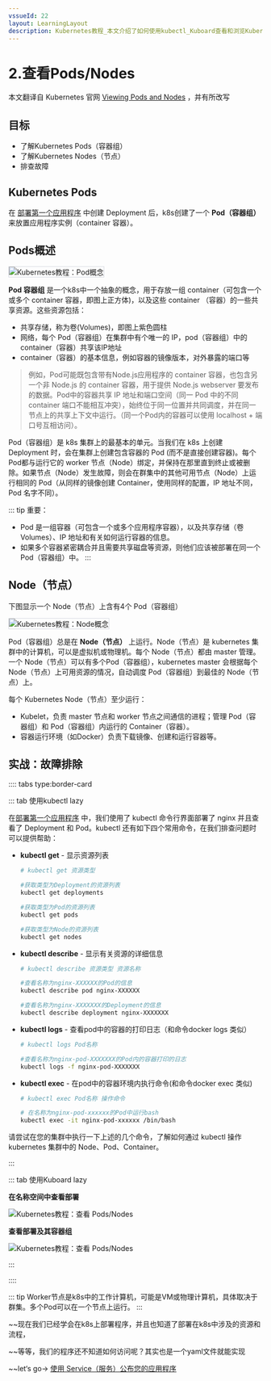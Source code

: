 ```yaml
---
vssueId: 22
layout: LearningLayout
description: Kubernetes教程_本文介绍了如何使用kubectl_Kuboard查看和浏览Kubernetes上的节点_容器组_部署等信息_并依据这些信息作出问题诊断
---
```


# 2.查看Pods/Nodes

本文翻译自 Kubernetes 官网 [Viewing Pods and Nodes](https://kubernetes.io/docs/tutorials/kubernetes-basics/explore/explore-intro/) ，并有所改写

## 目标

- 了解Kubernetes Pods（容器组）
- 了解Kubernetes Nodes（节点）
- 排查故障

## Kubernetes Pods

在 [部署第一个应用程序](./deploy-app.html) 中创建 Deployment 后，k8s创建了一个 **Pod（容器组）** 来放置应用程序实例（container 容器）。

## Pods概述

<img src="./explore.assets/module_03_pods.svg" style="border: 1px solid #d7dae2; max-width: 800px;" alt="Kubernetes教程：Pod概念"></img>


**Pod 容器组** 是一个k8s中一个抽象的概念，用于存放一组 container（可包含一个或多个 container 容器，即图上正方体)，以及这些 container （容器）的一些共享资源。这些资源包括：

- 共享存储，称为卷(Volumes)，即图上紫色圆柱
- 网络，每个 Pod（容器组）在集群中有个唯一的 IP，pod（容器组）中的 container（容器）共享该IP地址
- container（容器）的基本信息，例如容器的镜像版本，对外暴露的端口等

> 例如，Pod可能既包含带有Node.js应用程序的 container 容器，也包含另一个非 Node.js 的 container 容器，用于提供 Node.js webserver 要发布的数据。Pod中的容器共享 IP 地址和端口空间（同一 Pod 中的不同 container 端口不能相互冲突），始终位于同一位置并共同调度，并在同一节点上的共享上下文中运行。（同一个Pod内的容器可以使用 localhost + 端口号互相访问）。
>

Pod（容器组）是 k8s 集群上的最基本的单元。当我们在 k8s 上创建 Deployment 时，会在集群上创建包含容器的 Pod (而不是直接创建容器)。每个Pod都与运行它的 worker 节点（Node）绑定，并保持在那里直到终止或被删除。如果节点（Node）发生故障，则会在群集中的其他可用节点（Node）上运行相同的 Pod（从同样的镜像创建 Container，使用同样的配置，IP 地址不同，Pod 名字不同）。

::: tip
重要：
* Pod 是一组容器（可包含一个或多个应用程序容器），以及共享存储（卷 Volumes）、IP 地址和有关如何运行容器的信息。
* 如果多个容器紧密耦合并且需要共享磁盘等资源，则他们应该被部署在同一个Pod（容器组）中。
:::

## Node（节点）

下图显示一个 Node（节点）上含有4个 Pod（容器组）

<img src="./explore.assets/module_03_nodes.svg" style="border: 1px solid #d7dae2; max-width: 600px;" alt="Kubernetes教程：Node概念"></img>

Pod（容器组）总是在 **Node（节点）** 上运行。Node（节点）是 kubernetes 集群中的计算机，可以是虚拟机或物理机。每个 Node（节点）都由 master 管理。一个 Node（节点）可以有多个Pod（容器组），kubernetes master 会根据每个 Node（节点）上可用资源的情况，自动调度 Pod（容器组）到最佳的 Node（节点）上。

每个 Kubernetes Node（节点）至少运行：

- Kubelet，负责 master 节点和 worker 节点之间通信的进程；管理 Pod（容器组）和 Pod（容器组）内运行的 Container（容器）。
- 容器运行环境（如Docker）负责下载镜像、创建和运行容器等。


## 实战：故障排除

:::: tabs type:border-card

::: tab 使用kubectl lazy

在[部署第一个应用程序](./deploy-app.html) 中，我们使用了 kubectl 命令行界面部署了 nginx 并且查看了 Deployment 和 Pod。kubectl 还有如下四个常用命令，在我们排查问题时可以提供帮助：

- **kubectl get** - 显示资源列表

  ``` sh
  # kubectl get 资源类型
  
  #获取类型为Deployment的资源列表
  kubectl get deployments
  
  #获取类型为Pod的资源列表
  kubectl get pods
  
  #获取类型为Node的资源列表
  kubectl get nodes
  ```

- **kubectl describe** - 显示有关资源的详细信息

  ``` sh
  # kubectl describe 资源类型 资源名称
  
  #查看名称为nginx-XXXXXX的Pod的信息
  kubectl describe pod nginx-XXXXXX	
  
  #查看名称为nginx-XXXXXXX的Deployment的信息
  kubectl describe deployment nginx-XXXXXXX	
  ```

- **kubectl logs** - 查看pod中的容器的打印日志（和命令docker logs 类似）

  ``` sh
  # kubectl logs Pod名称
  
  #查看名称为nginx-pod-XXXXXXX的Pod内的容器打印的日志
  kubectl logs -f nginx-pod-XXXXXXX
  ```

- **kubectl exec** - 在pod中的容器环境内执行命令(和命令docker exec 类似)

  ```sh
  # kubectl exec Pod名称 操作命令
  
  # 在名称为nginx-pod-xxxxxx的Pod中运行bash
  kubectl exec -it nginx-pod-xxxxxx /bin/bash
  ```

请尝试在您的集群中执行一下上述的几个命令，了解如何通过 kubectl 操作 kubernetes 集群中的 Node、Pod、Container。

:::

::: tab 使用Kuboard lazy

**在名称空间中查看部署**

![Kubernetes教程：查看 Pods/Nodes](./explore.assets/image-20190822172329141.png)

**查看部署及其容器组**

![Kubernetes教程：查看 Pods/Nodes](./explore.assets/image-20190822172457417.png)



:::

::::

::: tip
Worker节点是k8s中的工作计算机，可能是VM或物理计算机，具体取决于群集。多个Pod可以在一个节点上运行。
:::


~~现在我们已经学会在k8s上部署程序，并且也知道了部署在k8s中涉及的资源和流程，

~~等等，我们的程序还不知道如何访问呢？其实也是一个yaml文件就能实现

~~let‘s go-> [使用 Service（服务）公布您的应用程序](./expose.html)
